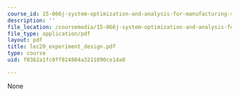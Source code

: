 ```yaml
---
course_id: 15-066j-system-optimization-and-analysis-for-manufacturing-summer-2003
description: ''
file_location: /coursemedia/15-066j-system-optimization-and-analysis-for-manufacturing-summer-2003/f0362a1fc0ff824884a3211090ce14a0_lec20_experiment_design.pdf
file_type: application/pdf
layout: pdf
title: lec20_experiment_design.pdf
type: course
uid: f0362a1fc0ff824884a3211090ce14a0

---
```

None